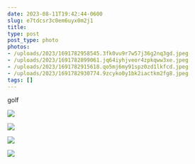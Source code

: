 ```yaml
---
date: 2023-08-11T19:42:44-0600
slug: e7tdcsr3c0em6uyx0m2j1
title: 
type: post
post_type: photo
photos:
- /uploads/2023/1691782958545.3fk0vu9r7w57j36g2nq3gd.jpeg
- /uploads/2023/1691782899061.jq64iyhjveor4zpkqww3xe.jpeg
- /uploads/2023/1691782915618.qo5mj6my91spz0zd1lkfcd.jpeg
- /uploads/2023/1691782930774.9zcyko0y1bk2iactkm2fg8.jpeg
tags: []
---
```

golf


![](/uploads/2023/1691782958545.3fk0vu9r7w57j36g2nq3gd.jpeg)


![](/uploads/2023/1691782899061.jq64iyhjveor4zpkqww3xe.jpeg)


![](/uploads/2023/1691782915618.qo5mj6my91spz0zd1lkfcd.jpeg)


![](/uploads/2023/1691782930774.9zcyko0y1bk2iactkm2fg8.jpeg)


